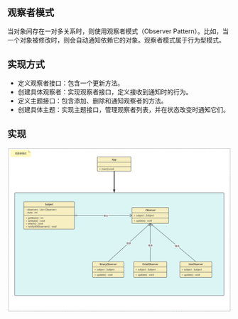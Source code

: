## 观察者模式
当对象间存在一对多关系时，则使用观察者模式（Observer Pattern）。比如，当一个对象被修改时，则会自动通知依赖它的对象。观察者模式属于行为型模式。

## 实现方式
* 定义观察者接口：包含一个更新方法。
* 创建具体观察者：实现观察者接口，定义接收到通知时的行为。
* 定义主题接口：包含添加、删除和通知观察者的方法。
* 创建具体主题：实现主题接口，管理观察者列表，并在状态改变时通知它们。

## 实现
![图片](observerpattern.png)